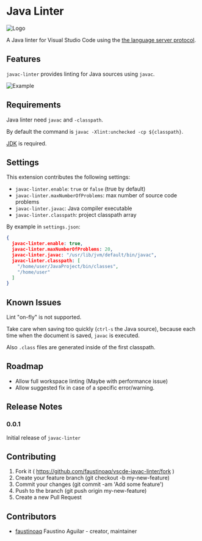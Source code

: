 # Java Linter

![Logo](https://raw.githubusercontent.com/faustinoaq/vscode-javac-linter/master/client/images/icon.png)

A Java linter for Visual Studio Code using the
[the language server protocol](https://code.visualstudio.com/blogs/2016/06/27/common-language-protocol).

## Features

`javac-linter` provides linting for Java sources using `javac`.

![Example](https://raw.githubusercontent.com/faustinoaq/vscode-javac-linter/master/client/images/example.gif)

## Requirements

Java linter need `javac` and `-classpath`.

By default the command is `javac -Xlint:unchecked -cp ${classpath}`.

[JDK](https://en.wikipedia.org/wiki/Java_Development_Kit) is required.

## Settings 

This extension contributes the following settings:

* `javac-linter.enable`: `true` or `false` (true by default)
* `javac-linter.maxNumberOfProblems`: max number of source code problems
* `javac-linter.javac`: Java compiler executable
* `javac-linter.classpath`: project classpath array

By example in `settings.json`:

```json
{
  javac-linter.enable: true,
  javac-linter.maxNumberOfProblems: 20,
  javac-linter.javac: "/usr/lib/jvm/default/bin/javac",
  javac-linter.classpath: [
    "/home/user/JavaProject/bin/classes",
    "/home/user"
  ]
}
```

## Known Issues

Lint "on-fly" is not supported.

Take care when saving too quickly (`ctrl-s` the Java source),
because each time when the document is saved, `javac` is executed. 

Also `.class` files are generated inside of the first classpath.

## Roadmap

- Allow full workspace linting (Maybe with performance issue)
- Allow suggested fix in case of a specific error/warning.

## Release Notes

### 0.0.1

Initial release of `javac-linter`

## Contributing

1. Fork it ( https://github.com/faustinoaq/vscde-javac-linter/fork )
2. Create your feature branch (git checkout -b my-new-feature)
3. Commit your changes (git commit -am 'Add some feature')
4. Push to the branch (git push origin my-new-feature)
5. Create a new Pull Request

## Contributors

- [faustinoaq](https://github.com/faustinoaq) Faustino Aguilar - creator, maintainer
